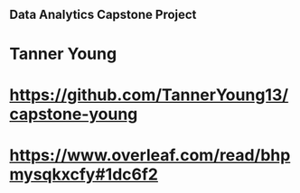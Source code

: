 ## Data Analytics Capstone Project
# Tanner Young
# https://github.com/TannerYoung13/capstone-young
# https://www.overleaf.com/read/bhpmysqkxcfy#1dc6f2

